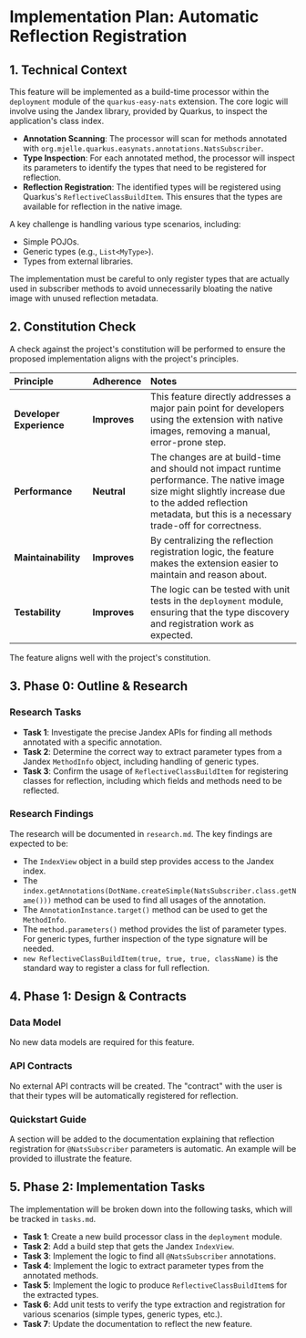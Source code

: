 # Implementation Plan: Automatic Reflection Registration

## 1. Technical Context

This feature will be implemented as a build-time processor within the `deployment` module of the `quarkus-easy-nats` extension. The core logic will involve using the Jandex library, provided by Quarkus, to inspect the application's class index.

-   **Annotation Scanning**: The processor will scan for methods annotated with `org.mjelle.quarkus.easynats.annotations.NatsSubscriber`.
-   **Type Inspection**: For each annotated method, the processor will inspect its parameters to identify the types that need to be registered for reflection.
-   **Reflection Registration**: The identified types will be registered using Quarkus's `ReflectiveClassBuildItem`. This ensures that the types are available for reflection in the native image.

A key challenge is handling various type scenarios, including:
-   Simple POJOs.
-   Generic types (e.g., `List<MyType>`).
-   Types from external libraries.

The implementation must be careful to only register types that are actually used in subscriber methods to avoid unnecessarily bloating the native image with unused reflection metadata.

## 2. Constitution Check

A check against the project's constitution will be performed to ensure the proposed implementation aligns with the project's principles.

| Principle | Adherence | Notes |
| :--- | :--- | :--- |
| **Developer Experience** | **Improves** | This feature directly addresses a major pain point for developers using the extension with native images, removing a manual, error-prone step. |
| **Performance** | **Neutral** | The changes are at build-time and should not impact runtime performance. The native image size might slightly increase due to the added reflection metadata, but this is a necessary trade-off for correctness. |
| **Maintainability** | **Improves** | By centralizing the reflection registration logic, the feature makes the extension easier to maintain and reason about. |
| **Testability** | **Improves** | The logic can be tested with unit tests in the `deployment` module, ensuring that the type discovery and registration work as expected. |

The feature aligns well with the project's constitution.

## 3. Phase 0: Outline & Research

### Research Tasks

-   **Task 1**: Investigate the precise Jandex APIs for finding all methods annotated with a specific annotation.
-   **Task 2**: Determine the correct way to extract parameter types from a Jandex `MethodInfo` object, including handling of generic types.
-   **Task 3**: Confirm the usage of `ReflectiveClassBuildItem` for registering classes for reflection, including which fields and methods need to be reflected.

### Research Findings

The research will be documented in `research.md`. The key findings are expected to be:
-   The `IndexView` object in a build step provides access to the Jandex index.
-   The `index.getAnnotations(DotName.createSimple(NatsSubscriber.class.getName()))` method can be used to find all usages of the annotation.
-   The `AnnotationInstance.target()` method can be used to get the `MethodInfo`.
-   The `method.parameters()` method provides the list of parameter types. For generic types, further inspection of the type signature will be needed.
-   `new ReflectiveClassBuildItem(true, true, true, className)` is the standard way to register a class for full reflection.

## 4. Phase 1: Design & Contracts

### Data Model

No new data models are required for this feature.

### API Contracts

No external API contracts will be created. The "contract" with the user is that their types will be automatically registered for reflection.

### Quickstart Guide

A section will be added to the documentation explaining that reflection registration for `@NatsSubscriber` parameters is automatic. An example will be provided to illustrate the feature.

## 5. Phase 2: Implementation Tasks

The implementation will be broken down into the following tasks, which will be tracked in `tasks.md`.

-   **Task 1**: Create a new build processor class in the `deployment` module.
-   **Task 2**: Add a build step that gets the Jandex `IndexView`.
-   **Task 3**: Implement the logic to find all `@NatsSubscriber` annotations.
-   **Task 4**: Implement the logic to extract parameter types from the annotated methods.
-   **Task 5**: Implement the logic to produce `ReflectiveClassBuildItem`s for the extracted types.
-   **Task 6**: Add unit tests to verify the type extraction and registration for various scenarios (simple types, generic types, etc.).
-   **Task 7**: Update the documentation to reflect the new feature.